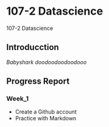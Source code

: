 # 107-2 Datascience
107-2 Datascience

## Introducction
*Babyshark doodoodoodoodooo*

## Progress Report
### Week_1
* Create a Github account
* Practice with Markdown